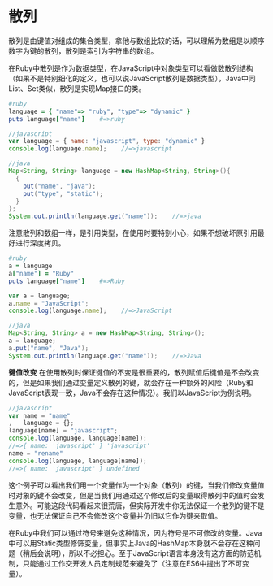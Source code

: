 # 散列

散列是由键值对组成的集合类型，拿他与数组比较的话，可以理解为数组是以顺序数字为键的散列，散列是索引为字符串的数组。

在Ruby中散列是作为数据类型，在JavaScript中对象类型可以看做数散列结构（如果不是特别细化的定义，也可以说JavaScript散列是数据类型），Java中同List、Set类似，散列是实现Map接口的类。

```ruby
#ruby
language = { "name"=> "ruby", "type"=> "dynamic" }
puts language["name"]    #=>ruby
```
```javascript
//javascript
var language = { name: "javascript", type: "dynamic" }
console.log(language.name);    //=>javascript
```
```java
//java
Map<String, String> language = new HashMap<String, String>(){
  {
    put("name", "java");
    put("type", "static");
  }
};
System.out.println(language.get("name"));    //=>java
```
注意散列和数组一样，是引用类型，在使用时要特别小心，如果不想破坏原引用最好进行深度拷贝。
```ruby
#ruby
a = language
a["name"] = "Ruby"
puts language["name"]    #=>Ruby
```
```javascript
var a = language;
a.name = "JavaScript";
console.log(language.name);    //=>JavaScript
```
```java
//java
Map<String, String> a = new HashMap<String, String>();
a = language;
a.put("name", "Java");
System.out.println(language.get("name"));    //=>Java
```
**键值改变**
在使用散列时保证键值的不变是很重要的，散列赋值后键值是不会改变的，但是如果我们通过变量定义散列的键，就会存在一种额外的风险（Ruby和JavaScript表现一致，Java不会存在这种情况）。我们以JavaScript为例说明。
```javascript
//javascript
var name = "name"
,   language = {};
language[name] = "javascript";
console.log(language, language[name]);
//=>{ name: 'javascript' } 'javascript'
name = "rename"
console.log(language, language[name]);
//=>{ name: 'javascript' } undefined
```
这个例子可以看出我们用一个变量作为一个对象（散列）的键，当我们修改变量值时对象的键不会改变，但是当我们用通过这个修改后的变量取得散列中的值时会发生意外。可能这段代码看起来很荒唐，但实际开发中你无法保证一个散列的键不是变量，也无法保证自己不会修改这个变量并仍旧以它作为键来取值。

在Ruby中我们可以通过符号来避免这种情况，因为符号是不可修改的变量。Java中可以用Static类型修饰变量，但事实上Java的HashMap本身就不会存在这种问题（稍后会说明），所以不必担心。至于JavaScript语言本身没有这方面的防范机制，只能通过工作交开发人员定制规范来避免了（注意在ES6中提出了不可变量）。